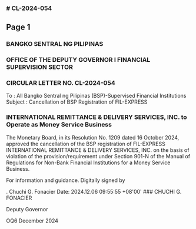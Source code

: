 ### # CL-2024-054

## Page 1

### BANGKO SENTRAL NG PILIPINAS

### OFFICE OF THE DEPUTY GOVERNOR I FINANCIAL SUPERVISION SECTOR

### CIRCULAR LETTER NO. CL-2024-054

To : All Bangko Sentral ng Pilipinas (BSP)-Supervised Financial Institutions Subject : Cancellation of BSP Registration of FIL-EXPRESS

### INTERNATIONAL REMITTANCE & DELIVERY SERVICES, INC. to Operate as Money Service Business

The Monetary Board, in its Resolution No. 1209 dated 16 October 2024, approved the cancellation of the BSP registration of FIL-EXPRESS INTERNATIONAL REMITTANCE & DELIVERY SERVICES, INC. on the basis of violation of the provision/requirement under Section 901-N of the Manual of Regulations for Non-Bank Financial Institutions for a Money Service Business.

For information and guidance. Digitally signed by

. Chuchi G. Fonacier Date: 2024.12.06 09:55:55 +08'00' ### CHUCHI G. FONACIER

Deputy Governor

OQ6 December 2024 